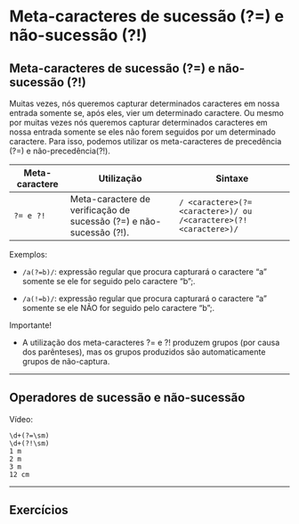 # Meta-caracteres de sucessão (?=) e não-sucessão (?!)

## Meta-caracteres de sucessão (?=) e não-sucessão (?!)
Muitas vezes, nós queremos capturar determinados caracteres em nossa entrada somente se, após eles, vier um determinado caractere. Ou mesmo por muitas vezes nós queremos capturar determinados caracteres em nossa entrada somente se eles não forem seguidos por um determinado caractere. Para isso, podemos utilizar os meta-caracteres de precedência (?=) e não-precedência(?!).

| Meta-caractere | Utilização | Sintaxe |
| -------------- | ---------- | ------- |
| `?= e ?!` | Meta-caractere de verificação de sucessão (?=) e não-sucessão (?!). | `/ <caractere>(?=<caractere>)/ ou /<caractere>(?!<caractere>)/` |

Exemplos:

+ `/a(?=b)/`: expressão regular que procura capturará o caractere “a” somente se ele for seguido pelo caractere “b”;.

+ `/a(!=b)/`: expressão regular que procura capturará o caractere “a” somente se ele NÃO for seguido pelo caractere “b”;.

Importante!

+ A utilização dos meta-caracteres ?= e ?! produzem grupos (por causa dos parênteses), mas os grupos produzidos são automaticamente grupos de não-captura.

---

## Operadores de sucessão e não-sucessão

Vídeo: 

```
\d+(?=\sm)
\d+(?!\sm)
1 m
2 m
3 m
12 cm
```

---

## Exercícios


